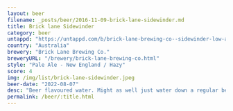 ```yaml
---
layout: beer
filename: _posts/beer/2016-11-09-brick-lane-sidewinder.md
title: Brick lane Sidewinder
category: beer
untappd: "https://untappd.com/b/brick-lane-brewing-co--sidewinder-low-alc-hazy-pale/4431965"
country: "Australia"
brewery: "Brick Lane Brewing Co."
breweryURL: "/brewery/brick-lane-brewing-co.html"
style: "Pale Ale - New England / Hazy"
score: 4
img: /img/list/brick-lane-sidewinder.jpeg
beer-date: "2022-08-07"
desc: "Beer flavoured water. Might as well just water down a regular beer"
permalink: /beer/:title.html
---
```

